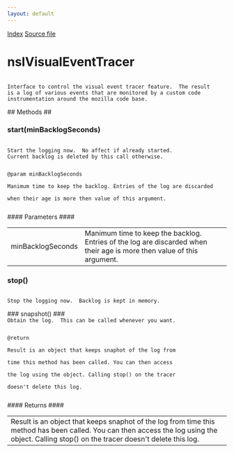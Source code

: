 ```yaml
---
layout: default
---
```

<div id='links'><a href="../index.html">Index</a>
<a href="http://dxr.mozilla.org/mozilla-central/source/xpcom/base/nsIVisualEventTracer.idl">Source file</a>
</div>

# nsIVisualEventTracer #
<code>  
Interface to control the visual event tracer feature.  The result  
is a log of various events that are monitored by a custom code  
instrumentation around the mozilla code base.  
  
</code>
## Methods ##

### start(minBacklogSeconds) ###
<code>  
Start the logging now.  No affect if already started.  
Current backlog is deleted by this call otherwise.  
  
@param minBacklogSeconds  
   Manimum time to keep the backlog.  Entries of the log are discarded  
   when their age is more then value of this argument.  
  
</code>
#### Parameters ####

<table>

<tr>
<td>minBacklogSeconds</td>
<td>   Manimum time to keep the backlog.  Entries of the log are discarded  
   when their age is more then value of this argument.  
</td>
</tr>

</table>

### stop() ###
<code>  
Stop the logging now.  Backlog is kept in memory.  
  
</code>
### snapshot() ###
<code>  
Obtain the log.  This can be called whenever you want.  
  
@return  
   Result is an object that keeps snaphot of the log from  
   time this method has been called.  You can then access  
   the log using the object.  Calling stop() on the tracer  
   doesn't delete this log.  
  
</code>
#### Returns ####

<table>

<tr>
<td>   Result is an object that keeps snaphot of the log from  
   time this method has been called.  You can then access  
   the log using the object.  Calling stop() on the tracer  
   doesn't delete this log.  
</td>
</tr>

</table>

